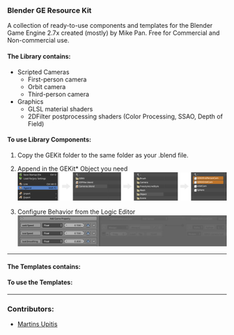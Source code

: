 ### Blender GE Resource Kit

A collection of ready-to-use components and templates for the Blender Game Engine 2.7x created (mostly) by Mike Pan.
Free for Commercial and Non-commercial use.

#### The Library contains:
- Scripted Cameras
  - First-person camera
  - Orbit camera
  - Third-person camera
- Graphics
  - GLSL material shaders
  - 2DFilter postprocessing shaders (Color Processing, SSAO, Depth of Field)

#### To use Library Components:

1. Copy the GEKit folder to the same folder as your .blend file.
2. Append in the GEKit* Object you need
![Use the File > Append menu to load in Library objects to your scene](Docs/useLibrary.png)

2. Configure Behavior from the Logic Editor
![Use the game property panel in the Logic Editor to adjust parameters](Docs/useLogicProperties.png)

---

#### The Templates contains:
#### To use the Templates:


---
### Contributors:
- [Martins Upitis](http://devlog-martinsh.blogspot.com)
